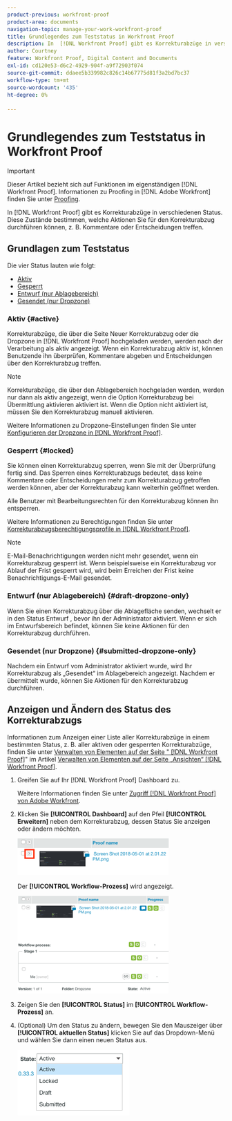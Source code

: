 ```yaml
---
product-previous: workfront-proof
product-area: documents
navigation-topic: manage-your-work-workfront-proof
title: Grundlegendes zum Teststatus in Workfront Proof
description: In  [!DNL Workfront Proof] gibt es Korrekturabzüge in verschiedenen Status. Diese Zustände bestimmen, welche Aktionen Sie für den Korrekturabzug durchführen können, z. B. Kommentare oder Entscheidungen treffen.
author: Courtney
feature: Workfront Proof, Digital Content and Documents
exl-id: cd120e53-d6c2-4929-904f-a9f72903f074
source-git-commit: ddaee5b339982c826c14b67775d81f3a2bd7bc37
workflow-type: tm+mt
source-wordcount: '435'
ht-degree: 0%

---
```


# Grundlegendes zum Teststatus in Workfront Proof

>[!IMPORTANT]
>
>Dieser Artikel bezieht sich auf Funktionen im eigenständigen [!DNL Workfront Proof]. Informationen zu Proofing in [!DNL Adobe Workfront] finden Sie unter [Proofing](../../../review-and-approve-work/proofing/proofing.md).

In [!DNL Workfront Proof] gibt es Korrekturabzüge in verschiedenen Status. Diese Zustände bestimmen, welche Aktionen Sie für den Korrekturabzug durchführen können, z. B. Kommentare oder Entscheidungen treffen.

## Grundlagen zum Teststatus

Die vier Status lauten wie folgt:

* [Aktiv](#active)
* [Gesperrt](#locked)
* [Entwurf (nur Ablagebereich)](#draft-dropzone-only)
* [Gesendet (nur Dropzone)](#submitted-dropzone-only)

### Aktiv {#active}

Korrekturabzüge, die über die Seite Neuer Korrekturabzug oder die Dropzone in [!DNL Workfront Proof] hochgeladen werden, werden nach der Verarbeitung als aktiv angezeigt. Wenn ein Korrekturabzug aktiv ist, können Benutzende ihn überprüfen, Kommentare abgeben und Entscheidungen über den Korrekturabzug treffen.

>[!NOTE]
>
>Korrekturabzüge, die über den Ablagebereich hochgeladen werden, werden nur dann als aktiv angezeigt, wenn die Option Korrekturabzug bei Übermittlung aktivieren aktiviert ist. Wenn die Option nicht aktiviert ist, müssen Sie den Korrekturabzug manuell aktivieren.

Weitere Informationen zu Dropzone-Einstellungen finden Sie unter [Konfigurieren der Dropzone in [!DNL Workfront Proof]](../../../workfront-proof/wp-acct-admin/account-settings/configure-dropzone-in-wp.md).

### Gesperrt {#locked}

Sie können einen Korrekturabzug sperren, wenn Sie mit der Überprüfung fertig sind. Das Sperren eines Korrekturabzugs bedeutet, dass keine Kommentare oder Entscheidungen mehr zum Korrekturabzug getroffen werden können, aber der Korrekturabzug kann weiterhin geöffnet werden.

Alle Benutzer mit Bearbeitungsrechten für den Korrekturabzug können ihn entsperren.

Weitere Informationen zu Berechtigungen finden Sie unter [Korrekturabzugsberechtigungsprofile in [!DNL Workfront Proof]](../../../workfront-proof/wp-acct-admin/account-settings/proof-perm-profiles-in-wp.md).

>[!NOTE]
>
>E-Mail-Benachrichtigungen werden nicht mehr gesendet, wenn ein Korrekturabzug gesperrt ist. Wenn beispielsweise ein Korrekturabzug vor Ablauf der Frist gesperrt wird, wird beim Erreichen der Frist keine Benachrichtigungs-E-Mail gesendet.

### Entwurf (nur Ablagebereich) {#draft-dropzone-only}

Wenn Sie einen Korrekturabzug über die Ablagefläche senden, wechselt er in den Status Entwurf , bevor ihn der Administrator aktiviert. Wenn er sich im Entwurfsbereich befindet, können Sie keine Aktionen für den Korrekturabzug durchführen.

### Gesendet (nur Dropzone) {#submitted-dropzone-only}

Nachdem ein Entwurf vom Administrator aktiviert wurde, wird Ihr Korrekturabzug als „Gesendet“ im Ablagebereich angezeigt. Nachdem er übermittelt wurde, können Sie Aktionen für den Korrekturabzug durchführen.

## Anzeigen und Ändern des Status des Korrekturabzugs

Informationen zum Anzeigen einer Liste aller Korrekturabzüge in einem bestimmten Status, z. B. aller aktiven oder gesperrten Korrekturabzüge, finden Sie unter [Verwalten von Elementen auf der Seite &quot; [!DNL Workfront Proof]](../../../workfront-proof/wp-work-proofsfiles/manage-your-work/manage-items-on-views-page.md)&quot; im Artikel [Verwalten von Elementen auf der Seite „Ansichten“ [!DNL Workfront Proof]](../../../workfront-proof/wp-work-proofsfiles/manage-your-work/manage-items-on-views-page.md).

1. Greifen Sie auf Ihr [!DNL Workfront Proof] Dashboard zu.

   Weitere Informationen finden Sie unter [Zugriff [!DNL Workfront Proof]  von Adobe Workfront](../../../review-and-approve-work/proofing/managing-proofs-within-workfront/access-wf-proof-in-workfront.md).

1. Klicken Sie **[!UICONTROL Dashboard]** auf den Pfeil **[!UICONTROL Erweitern]** neben dem Korrekturabzug, dessen Status Sie anzeigen oder ändern möchten.

   ![Erweitern](assets/screen-shot-2018-05-02-at-11.31.29-am-350x85.png)

   Der **[!UICONTROL Workflow-Prozess]** wird angezeigt.

   ![Workflow-](assets/screen-shot-2018-05-02-at-11.33.20-am-350x226.png)

1. Zeigen Sie den **[!UICONTROL Status]** im **[!UICONTROL Workflow-Prozess]** an.

1. (Optional) Um den Status zu ändern, bewegen Sie den Mauszeiger über **[!UICONTROL aktuellen Status]** klicken Sie auf das Dropdown-Menü und wählen Sie dann einen neuen Status aus.

   ![Neuer Status](assets/screen-shot-2018-05-02-at-11.35.30-am.png)
